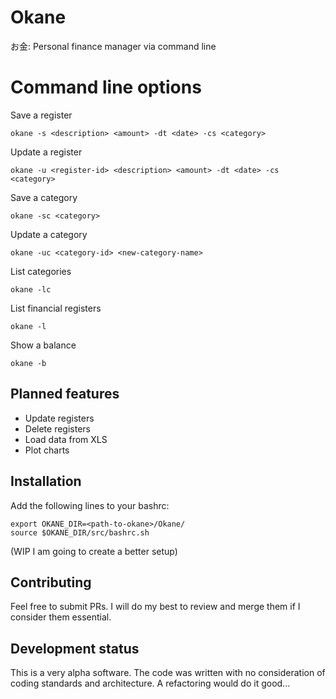 # Okane
お金: Personal finance manager via command line


# Command line options

Save a register

```
okane -s <description> <amount> -dt <date> -cs <category>
```

Update a register

```
okane -u <register-id> <description> <amount> -dt <date> -cs <category>
```

Save a category
```
okane -sc <category>
```

Update a category
```
okane -uc <category-id> <new-category-name>
```

List categories
```
okane -lc
```

List financial registers
```
okane -l
```


Show a balance
```
okane -b
```

## Planned features
- Update registers
- Delete registers
- Load data from XLS
- Plot charts

## Installation

Add the following lines to your bashrc:
```
export OKANE_DIR=<path-to-okane>/Okane/
source $OKANE_DIR/src/bashrc.sh
```
(WIP I am going to create a better setup)

## Contributing

Feel free to submit PRs. I will do my best to review and merge them if I consider them essential.

## Development status

This is a very alpha software. The code was written with no consideration of coding standards and architecture. A refactoring would do it good...